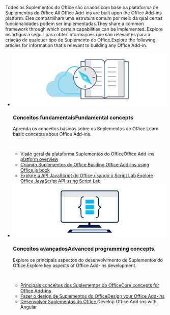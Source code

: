 <p><span data-ttu-id="50516-101">Todos os Suplementos do Office são criados com base na plataforma de Suplementos do Office.</span><span class="sxs-lookup"><span data-stu-id="50516-101">All Office Add-ins are built upon the Office Add-ins platform.</span></span> <span data-ttu-id="50516-102">Eles compartilham uma estrutura comum por meio da qual certas funcionalidades podem ser implementadas.</span><span class="sxs-lookup"><span data-stu-id="50516-102">They share a common framework through which certain capabilities can be implemented.</span></span> <span data-ttu-id="50516-103">Explore os artigos a seguir para obter informações que são relevantes para a criação de qualquer tipo de Suplemento do Office.</span><span class="sxs-lookup"><span data-stu-id="50516-103">Explore the following articles for information that's relevant to building any Office Add-in.</span></span></p>

<ul class="cardsK panelContent cols cols2">
    <li>
        <div class="cardSize">
            <div class="cardPadding">
                <div class="card">
                    <div class="cardImageOuter">
                        <div class="cardImage bgdAccent1">
                            <img src="../images/index-landing-page/developer-documentation.svg" alt="Office Add-ins concepts graphic" data-linktype="external" class="x-hidden-focus"/>
                        </div>
                    </div>
                    <div class="cardText">
                        <h3><span data-ttu-id="50516-104">Conceitos fundamentais</span><span class="sxs-lookup"><span data-stu-id="50516-104">Fundamental concepts</span></span></h3>
                        <p><span data-ttu-id="50516-105">Aprenda os conceitos básicos sobre os Suplementos do Office.</span><span class="sxs-lookup"><span data-stu-id="50516-105">Learn basic concepts about Office Add-ins.</span></span></p>
                        <br/>
                        <ul>
                            <li><span data-ttu-id="50516-106"><a href="../overview/office-add-ins.md">Visão geral da plataforma Suplementos do Office</a></span><span class="sxs-lookup"><span data-stu-id="50516-106"><a href="../overview/office-add-ins.md">Office Add-ins platform overview</a></span></span></li>
                            <li><span data-ttu-id="50516-107"><a href="../overview/office-add-ins-fundamentals.md">Criando Suplementos do Office </a></span><span class="sxs-lookup"><span data-stu-id="50516-107"><a href="../overview/office-add-ins-fundamentals.md">Building Office Add-ins using Office.js book</a></span></span></li>
                            <li><span data-ttu-id="50516-108"><a href="../overview/explore-with-script-lab.md">Explore a API JavaScript do Office usando o Script Lab</a>.</span><span class="sxs-lookup"><span data-stu-id="50516-108"><a href="../overview/explore-with-script-lab.md">Explore Office JavaScript API using Script Lab</a></span></span></li>
                        </ul>
                    </div>
                </div>
            </div>
        </div>
    </li>
    <li>
        <div class="cardSize">
            <div class="cardPadding">
                <div class="card">
                    <div class="cardImageOuter">
                        <div class="cardImage bgdAccent1">
                            <img src="../images/index-landing-page/monitor-with-code.svg" alt="Office Add-ins development graphic" data-linktype="external" class="x-hidden-focus"/>
                        </div>
                    </div>
                    <div class="cardText">
                        <h3><span data-ttu-id="50516-109">Conceitos avançados</span><span class="sxs-lookup"><span data-stu-id="50516-109">Advanced programming concepts</span></span></h3>
                        <p><span data-ttu-id="50516-110">Explore os principais aspectos do desenvolvimento de Suplementos do Office.</span><span class="sxs-lookup"><span data-stu-id="50516-110">Explore key aspects of Office Add-ins development.</span></span></p>
                        <br/>
                        <ul>
                            <li><span data-ttu-id="50516-111"><a href="../overview/core-concepts-office-add-ins.md">Principais conceitos dos Suplementos do Office</a></span><span class="sxs-lookup"><span data-stu-id="50516-111"><a href="../overview/core-concepts-office-add-ins.md">Core concepts for Office Add-ins</a></span></span></li>
                            <li><span data-ttu-id="50516-112"><a href="../design/add-in-design.md">Fazer o design de Suplementos do Office</a></span><span class="sxs-lookup"><span data-stu-id="50516-112"><a href="../design/add-in-design.md">Design your Office Add-ins</a></span></span></li>
                            <li><span data-ttu-id="50516-113"><a href="../develop/develop-overview.md">Desenvolver Suplementos do Office </a></span><span class="sxs-lookup"><span data-stu-id="50516-113"><a href="../develop/develop-overview.md"></a>Develop Office Add-ins with Angular</span></span></li>                            
                        </ul>
                    </div>
                </div>
            </div>
        </div>
    </li>
</ul>